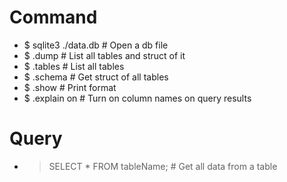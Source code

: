 Command
=====
* $ sqlite3 ./data.db # Open a db file
* $ .dump             # List all tables and struct of it
* $ .tables           # List all tables
* $ .schema           # Get struct of all tables
* $ .show                    # Print format
* $ .explain on              # Turn on column names on query results

Query
=====
* > SELECT * FROM tableName; # Get all data from a table

